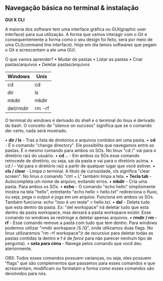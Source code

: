 ## Navegação básica no terminal & instalação

**GUI X CLI**

A maioria dos software tem uma interface gráfica ou GUI(graphic user interface) para sua utilização. A forma que vamos interagir com o Git e consequentemente a forma como o seu design foi feito, será por meio de uma CLI(command line interface). Hoje em dia temos softwares que pegam o Git e acrescentam a ele uma GUI.

O que vamos aprender?
• Mudar de pastas
• Listar as pastas
• Criar pastas/arquivos
• Deletar pastas/arquivos

| Windows   | Unix   |
| --------- | ------ |
| cd        | cd     |
| dir       | ls     |
| mkdir     | mkdir  |
| del/rmdir | rm -rf |

O terminal do windows é derivado do shell e o terminal do linux é derivado do bash. O conceito de "silence on success" significa que se o comando der certo, nada será mostrado.

• **dir / ls** -  Traś a lista de diretórios e arquivos contidos em uma pasta.
• **cd** - É o comando "change directory". Ele possibilita que navegamos entre as pastas. É o mesmo comando para ambos os SOs. No linux "cd /" vai para o diretório raiz do usuário.
• **cd ..** - Em ambos os SOs esse comando retrocede de diretório, ou seja, sai da pasta e vai para o diretório acima.
• cd / - Vai para o diretório raiz a partir de qualquer lugar que você estiver.
• **cls / clear** - Limpa o terminal. A título de curiosidade, cls significa "clear screen". No linux o comando "ctrl + L" também limpa a tela.
• **Tecla tab** - Autocompleta um nome de arquivo, evitando erros.
• **mkdir** - Cria uma pasta. Para ambos os SOs.
• **echo** -  O comando "echo hello" simplismente mostra na tela "hello", entretanto "echo hello > hello.txt" redireciona o fluxo, ou seja, pega o output e joga em um arquivo. Funciona em ambos os SOs. Também funciona: echo “isso é um teste” > hello.txt.
• **del** - Deleta tudo que esta dentro da pasta. Ex: "del workspace" irá deletar tudo que esta dentro da pasta workspace, mas deixará a pasta workspace existir. Esse comando no windows se restringe a deletar apenas arquivos.
• **rmdir / rm -rf** - Esse comando remove a pasta com tudo que tem dentro. Para windows podemos utilizar "rmdir workspace /S /Q", onde utilizamos duas flags. No linux utilizaremos "rm -rf workspace"(r de *recursive* para deletar todas as pastas contidas la dentro e f é de *force* para não parecer nenhum tipo de pergunta).
• **seta para cima** - Navega pelos comando que você deu ateriormente. 

OBS: Todos esses comandos possuem varianças, ou seja, eles possuem “flags” que são complementos que passamos para esses comandos e que acrescentam, modificam ou formatam a forma como esses comandos são devolvidos para nós.